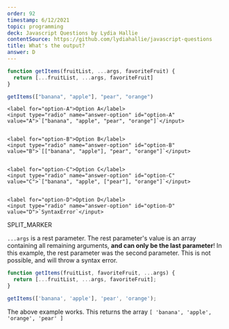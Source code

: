 ```yaml
---
order: 92
timestamp: 6/12/2021
topic: programming
deck: Javascript Questions by Lydia Hallie
contentSource: https://github.com/lydiahallie/javascript-questions
title: What's the output?
answer: D
---
```


  

```javascript
function getItems(fruitList, ...args, favoriteFruit) {
  return [...fruitList, ...args, favoriteFruit]
}

getItems(["banana", "apple"], "pear", "orange")
```


    <label for="option-A">Option A</label>
    <input type="radio" name="answer-option" id="option-A" value="A">`["banana", "apple", "pear", "orange"]`</input>
    

    <label for="option-B">Option B</label>
    <input type="radio" name="answer-option" id="option-B" value="B">`[["banana", "apple"], "pear", "orange"]`</input>
    

    <label for="option-C">Option C</label>
    <input type="radio" name="answer-option" id="option-C" value="C">`["banana", "apple", ["pear"], "orange"]`</input>
    

    <label for="option-D">Option D</label>
    <input type="radio" name="answer-option" id="option-D" value="D">`SyntaxError`</input>
    




SPLIT_MARKER

`...args` is a rest parameter. The rest parameter's value is an array containing all remaining arguments, **and can only be the last parameter**! In this example, the rest parameter was the second parameter. This is not possible, and will throw a syntax error.

```javascript
function getItems(fruitList, favoriteFruit, ...args) {
  return [...fruitList, ...args, favoriteFruit];
}

getItems(['banana', 'apple'], 'pear', 'orange');
```

The above example works. This returns the array `[ 'banana', 'apple', 'orange', 'pear' ]`



